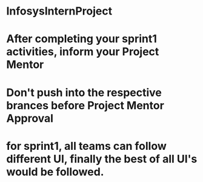 # InfosysInternProject
# After completing your sprint1 activities, inform your Project Mentor 
# Don't push into the respective brances before Project Mentor Approval
# for sprint1, all teams can follow different UI, finally the best of all UI's would be followed.
